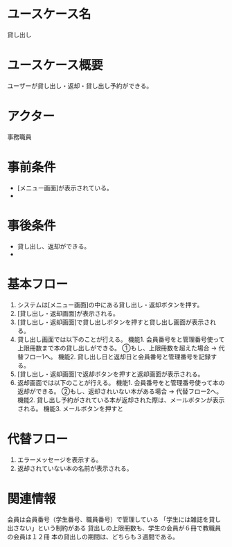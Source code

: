 <!-- 貸し出し -->
# ユースケース名
貸し出し
# ユースケース概要
ユーザーが貸し出し・返却・貸し出し予約ができる。
# アクター
事務職員
# 事前条件
- [メニュー画面]が表示されている。
- 
# 事後条件
- 貸し出し、返却ができる。
- 
# 基本フロー
1. システムは[メニュー画面]の中にある貸し出し・返却ボタンを押す。
2. [貸し出し・返却画面]が表示される。
3. [貸し出し・返却画面]で貸し出しボタンを押すと貸し出し画面が表示される。
4. 貸し出し画面では以下のことが行える。
    機能1. 会員番号をと管理番号使って上限冊数まで本の貸し出しができる。
        ①もし、上限冊数を超えた場合 → 代替フロー1へ。
    機能2. 貸し出し日と返却日と会員番号と管理番号を記録する。
5.  [貸し出し・返却画面]で返却ボタンを押すと返却画面が表示される。
6. 返却画面では以下のことが行える。
    機能1. 会員番号をと管理番号使って本の返却ができる。
        ②もし、返却されいない本がある場合 → 代替フロー2へ。
    機能2. 貸し出し予約がされている本が返却された際は、メールボタンが表示される。
    機能3. メールボタンを押すと
# 代替フロー
1. エラーメッセージを表示する。
2. 返却されていない本の名前が表示される。

# 関連情報
会員は会員番号（学生番号、職員番号）で管理している
「学生には雑誌を貸し出さない」という制約がある
貸出しの上限冊数も、学生の会員が６冊で教職員の会員は１２冊
本の貸出しの期間は、どちらも３週間である。